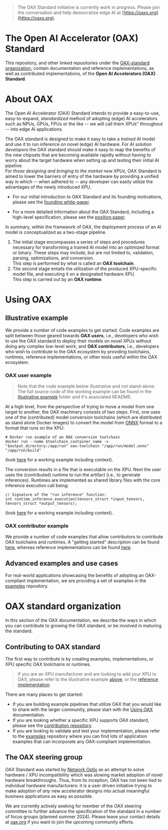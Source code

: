 > The OAX Standard initiative is currently work in progress. Please join the conversation and help democratize edge AI
> at [https://oaxs.org](https://oaxs.org).

# The Open AI Accelerator (OAX) Standard

This repository, and other linked repositories under the [OAX-standard organization](https://github.com/oax-standard),
contain documentation and reference
implementations, as well as contributed implementations, of the **Open AI Accelerators (OAX) Standard**.

# About OAX

The Open AI Accelerator (OAX) Standard intends to provide a easy-to-use, easy-to-expand, *standardized* method of
adopting (edge) AI accelerators such as NPUs, GPUs, FPUs or the like
-- we will call them XPUs" throughout -- into edge AI applications.

The OAX standard is designed to make it easy to take a *trained* AI model and use it to run inference on novel (edge) AI
hardware.
For *AI solution developers* the OAX standard should make it easy to reap the benefits of the new chipsets that are
becoming available rapidly without having to worry about the target hardware when setting up and testing their initial
AI pipeline.   
For *those designing and bringing to the market new XPUs*, OAX Standard is aimed to lower the barriers of entry of
the hardware by providing a unified way in which -- when adhered to -- any developer can easily utilize the advantages
of the newly introduced XPU.

* For our initial introduction to OAX Standard and its founding motivations, please see
  the [founding white-paper](https://www.networkoptix.com/blog/2024/03/05/introducing-the-open-ai-accelerator-standard).

* For a more detailed information about the OAX Standard, including a high-level specification, please see
  the [position paper](Position%20paper/oax-paper.pdf).

In summary, within the framework of OAX, the deployment process of an AI model is conceptualized as a two-stage
pipeline.

1. The initial stage encompasses a series of steps and procedures necessary for transforming a trained AI model into an
   optimized format or binary.
   These steps may include, but are not limited to, validation, parsing, optimizations, and conversion.   
   This step is performed by what is called an **OAX toolchain**.
2. The second stage entails the utilization of the produced XPU-specific model file, and executing it on a designated
   hardware XPU.   
   This step is carried out by an **OAX runtime**.

# Using OAX

## Illustrative example

We provide a number of code examples to get started. Code examples are split between those geared towards **OAX users**,
i.e., developers who wish to use the OAX standard to deploy their models on novel XPUs without doing any complex
low-level work, and **OAX contributors**, i.e., developers who wish to contribute to the OAX ecosystem by providing
toolchains,
runtimes, reference implementations, or other tools useful within the OAX ecosystem.

### OAX user example

> Note that the code example below illustrative and not stand-alone: The full source code of the working example can be
> found in the [Illustrative example](Illustrative%20example) folder and it's associated README.

At a high level, from the perspective of trying to move a model from one target to another, the OAX machinery consists
of two steps. First, one uses one of the (contributed) model conversion toolchains (which are distributed as stand alone
Docker images) to convert the model from [ONNX](https://onnx.ai) format to a format that runs on the XPU:

````
# Docker run example of an OAX conversion toolchain
docker run --name $toolchain_container_name -v "$output_directory:/app/run" oax-toolchain "/app/run/model.onnx" "/app/run/build"
````

(look [here](https://github.com/oax-standard/OAX/blob/main/Illustrative%20example/Usage/scripts/simulate-conversion.sh)
for a working example including context).

The conversion results in a file that is executable on the XPU. Next the user uses the (contributed) runtime to run the
artifact (i.e., to generate inferences). Runtimes are implemented as shared library files with the core
inference execution call being:

````
// Signature of the "run inference" function:
int runtime_inference_execution(tensors_struct *input_tensors, tensors_struct *output_tensors);
````

(look [here](https://github.com/oax-standard/OAX/blob/main/Illustrative%20example/Usage/artifacts/interface.h) for a
working example including context).

### OAX contributor example

We provide a number of code examples that allow contributors to contribute OAX toolchains and runtimes. A "getting
started" description can be
found [here](https://github.com/oax-standard/OAX/tree/main/Illustrative%20example#part-1-reference-implementation),
whereas reference implementations can be found [here](https://github.com/oax-standard/reference-implementation).

## Advanced examples and use cases

For real-world applications showcasing the benefits of adopting an OAX-compliant implementation,
we are providing a set of examples in the [examples](https://github.com/oax-standard/examples) repository.

# OAX standard organization

In this section of the OAX documentation, we describe the ways in which you can contribute to growing the OAX standard,
or be involved in maturing the standard.

## Contributing to OAX standard

The first way to contribute is by creating examples, implementations, or XPU specific OAX toolchains or runtimes.

> If you are an XPU manufacturer and are looking to add your XPU to OAX, please refer to the illustrative
> example [above](#illustrative-implementation-example),
> or the [reference implementation](https://github.com/oax-standard/reference-implementation).

There are many places to get started:

* If you are building example pipelines that utilize OAX that you would like to share with the larger community, please
  start with the [Using OAX](#using-oax) documentation.
* If you are looking whether a specific XPU supports OAX standard, please see
  the [contribution repository](https://github.com/oax-standard/contributions).
* If you are looking to validate and test your implementation, please refer to
  the [examples](https://github.com/oax-standard/examples) repository where you can
  find lots of application examples that can incorporate any OAX-compliant implementation.

## The OAX steering group

OAX Standard was started by [Network Optix](https://www.networkoptix.com/) as an attempt to solve hardware / XPU
incompatibility
which was slowing market adoption of novel hardware breakthroughs. Thus, from its inception, OAX has not been tied to
individual hardware manufacturers: it is a user driven initiative trying to make adoption of *any* new accelerator
designs into actual meaningful business applications as easy as possible.

We are currently actively seeking for member of the OAX steering committee to further advance the specification of the
standard in a number of focus groups (planned summer 2024). Please leave your contact details
at [oax.org](https://oaxs.org) if you want to join the upcoming community efforts. 

